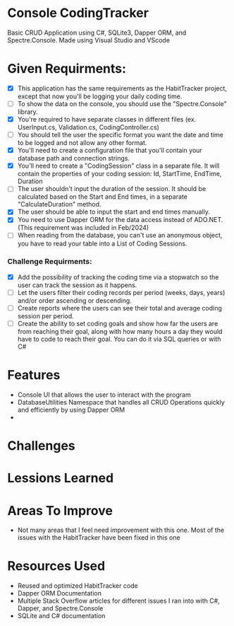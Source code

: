 # Console CodingTracker
  
  Basic CRUD Application using C#, SQLite3, Dapper ORM, and Spectre.Console. Made using Visual Studio and VScode
  
# Given Requirments:
  - [x] This application has the same requirements as the HabitTracker project, except that now you'll be logging your daily coding time.
  - [ ] To show the data on the console, you should use the "Spectre.Console" library.
  - [x] You're required to have separate classes in different files (ex. UserInput.cs, Validation.cs, CodingController.cs)
  - [ ] You should tell the user the specific format you want the date and time to be logged and not allow any other format.
  - [x] You'll need to create a configuration file that you'll contain your database path and connection strings.
  - [x] You'll need to create a "CodingSession" class in a separate file. It will contain the properties of your coding session: Id, StartTime, EndTime, Duration
  - [ ] The user shouldn't input the duration of the session. It should be calculated based on the Start and End times, in a separate "CalculateDuration" method.
  - [x] The user should be able to input the start and end times manually.
  - [x] You need to use Dapper ORM for the data access instead of ADO.NET. (This requirement was included in Feb/2024)
  - [ ] When reading from the database, you can't use an anonymous object, you have to read your table into a List of Coding Sessions.

### Challenge Requirments:
  - [x] Add the possibility of tracking the coding time via a stopwatch so the user can track the session as it happens.
  - [ ] Let the users filter their coding records per period (weeks, days, years) and/or order ascending or descending.
  - [ ] Create reports where the users can see their total and average coding session per period.
  - [ ] Create the ability to set coding goals and show how far the users are from reaching their goal, along with how many hours a day they would have to code to reach their goal. You can do it via SQL queries or with C#

# Features
  * Console UI that allows the user to interact with the program
  * DatabaseUtilities Namespace that handles all CRUD Operations quickly and efficiently by using Dapper ORM
  * 

# Challenges


# Lessions Learned


# Areas To Improve
  * Not many areas that I feel need improvement with this one. Most of the issues with the HabitTracker have been fixed in this one

# Resources Used
  * Reused and optimized HabitTracker code
  * Dapper ORM Documentation
  * Multiple Stack Overflow articles for different issues I ran into with C#, Dapper, and Spectre.Console
  * SQLite and C# documentation
